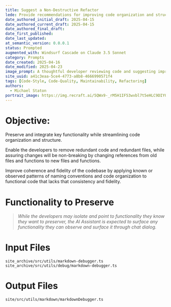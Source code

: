 ```yaml
---
title: Suggest a Non-Destructive Refactor
lede: Provide recommendations for improving code organization and structure while preserving functionality and maintaining existing patterns
date_authored_initial_draft: 2025-04-15
date_authored_current_draft: 2025-04-15
date_authored_final_draft: 
date_first_published: 
date_last_updated: 
at_semantic_version: 0.0.0.1
status: Prompted
augmented_with: Windsurf Cascade on Claude 3.5 Sonnet
category: Prompts
date_created: 2025-04-16
date_modified: 2025-04-23
image_prompt: A thoughtful developer reviewing code and suggesting improvements, surrounded by branching diagrams and preserved legacy code, symbolizing careful, non-destructive refactoring.
site_uuid: a41c3eaa-5ce4-4773-a8b8-4666990571f4
tags: [Code-Style, Code-Quality, Maintainability, Refactoring]
authors:
  - Michael Staton
portrait_image: https://img.recraft.ai/5QWx9-_rM5H1IF53wvbl7t5eHLC9DIY0g84-_q9GIOQ/rs:fit:1024:2048:0/raw:1/plain/abs://external/images/0c37993a-1190-449c-b99f-ce3410574356
---
```


# Objective:

Preserve and integrate key functionality while streamlining code organization and structure. 

Enable the developers to remove redundant code and redundant files, while assuring changes will be non-breaking by changing references from old files and functions to new files and functions.

Improve coherence and fidelity of the codebase by applying known or observed patterns of naming conventions and code organization to functional code that lacks that consistency and fidelity.  

# Functionality to Preserve
> _While the developers may isolate and point to functionality they know they want to preserver, the AI Assistant is expected to surface any functionality they can observe and surface it through chat dialog._

# Input Files

`site_archive/src/utils/markdown-debugger.ts`
`site_archive/src/utils/debug/markdown-debugger.ts`

# Output Files
`site/src/utils/markdown/markdownDebugger.ts`
